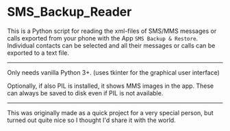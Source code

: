 # SMS_Backup_Reader

This is a Python script for reading the xml-files of SMS/MMS messages or calls exported from your phone with the App `SMS Backup & Restore`. Individual contacts can be selected and all their messages or calls can be exported to a text file.

---

Only needs vanilla Python 3+. (uses tkinter for the graphical user interface)

Optionally, if also PIL is installed, it shows MMS images in the app. These can always be saved to disk even if PIL is not available.

---

This was originally made as a quick project for a very special person, but turned out quite nice so I thought I'd share it with the world.

